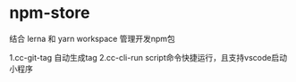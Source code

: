 # npm-store
结合 lerna 和 yarn workspace 管理开发npm包

1.cc-git-tag 自动生成tag
2.cc-cli-run script命令快捷运行，且支持vscode启动小程序
 
